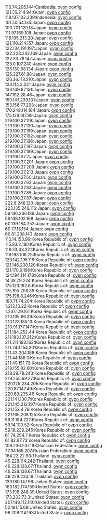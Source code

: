 110.74.206.144:Cambodia: [ovpn config](vpn/110_74_206_144.ovpn)  
121.55.214.94:Guam: [ovpn config](vpn/121_55_214_94.ovpn)  
118.137.132.239:Indonesia: [ovpn config](vpn/118_137_132_239.ovpn)  
101.50.54.135:Japan: [ovpn config](vpn/101_50_54_135.ovpn)  
103.201.129.18:Japan: [ovpn config](vpn/103_201_129_18.ovpn)  
111.97.169.108:Japan: [ovpn config](vpn/111_97_169_108.ovpn)  
118.105.213.20:Japan: [ovpn config](vpn/118_105_213_20.ovpn)  
121.110.214.157:Japan: [ovpn config](vpn/121_110_214_157.ovpn)  
122.134.191.197:Japan: [ovpn config](vpn/122_134_191_197.ovpn)  
122.223.242.169:Japan: [ovpn config](vpn/122_223_242_169.ovpn)  
122.30.79.147:Japan: [ovpn config](vpn/122_30_79_147.ovpn)  
123.0.107.240:Japan: [ovpn config](vpn/123_0_107_240.ovpn)  
126.150.58.134:Japan: [ovpn config](vpn/126_150_58_134.ovpn)  
126.227.61.88:Japan: [ovpn config](vpn/126_227_61_88.ovpn)  
126.36.118.210:Japan: [ovpn config](vpn/126_36_118_210.ovpn)  
133.114.2.221:Japan: [ovpn config](vpn/133_114_2_221.ovpn)  
133.149.87.151:Japan: [ovpn config](vpn/133_149_87_151.ovpn)  
147.192.28.46:Japan: [ovpn config](vpn/147_192_28_46.ovpn)  
150.147.239.131:Japan: [ovpn config](vpn/150_147_239_131.ovpn)  
153.156.77.203:Japan: [ovpn config](vpn/153_156_77_203.ovpn)  
170.249.114.184:Japan: [ovpn config](vpn/170_249_114_184.ovpn)  
175.129.147.89:Japan: [ovpn config](vpn/175_129_147_89.ovpn)  
219.100.37.119:Japan: [ovpn config](vpn/219_100_37_119.ovpn)  
219.100.37.120:Japan: [ovpn config](vpn/219_100_37_120.ovpn)  
219.100.37.159:Japan: [ovpn config](vpn/219_100_37_159.ovpn)  
219.100.37.192:Japan: [ovpn config](vpn/219_100_37_192.ovpn)  
219.100.37.196:Japan: [ovpn config](vpn/219_100_37_196.ovpn)  
219.100.37.197:Japan: [ovpn config](vpn/219_100_37_197.ovpn)  
219.100.37.199:Japan: [ovpn config](vpn/219_100_37_199.ovpn)  
219.100.37.2:Japan: [ovpn config](vpn/219_100_37_2.ovpn)  
219.100.37.201:Japan: [ovpn config](vpn/219_100_37_201.ovpn)  
219.100.37.209:Japan: [ovpn config](vpn/219_100_37_209.ovpn)  
219.100.37.213:Japan: [ovpn config](vpn/219_100_37_213.ovpn)  
219.100.37.60:Japan: [ovpn config](vpn/219_100_37_60.ovpn)  
219.100.37.63:Japan: [ovpn config](vpn/219_100_37_63.ovpn)  
219.100.37.83:Japan: [ovpn config](vpn/219_100_37_83.ovpn)  
219.100.37.85:Japan: [ovpn config](vpn/219_100_37_85.ovpn)  
219.100.37.87:Japan: [ovpn config](vpn/219_100_37_87.ovpn)  
222.8.248.120:Japan: [ovpn config](vpn/222_8_248_120.ovpn)  
223.135.246.116:Japan: [ovpn config](vpn/223_135_246_116.ovpn)  
59.136.246.189:Japan: [ovpn config](vpn/59_136_246_189.ovpn)  
59.138.102.168:Japan: [ovpn config](vpn/59_138_102_168.ovpn)  
60.139.184.253:Japan: [ovpn config](vpn/60_139_184_253.ovpn)  
60.77.15.154:Japan: [ovpn config](vpn/60_77_15_154.ovpn)  
60.81.238.143:Japan: [ovpn config](vpn/60_81_238_143.ovpn)  
110.14.153.96:Korea Republic of: [ovpn config](vpn/110_14_153_96.ovpn)  
115.93.2.180:Korea Republic of: [ovpn config](vpn/115_93_2_180.ovpn)  
118.33.43.221:Korea Republic of: [ovpn config](vpn/118_33_43_221.ovpn)  
119.193.106.25:Korea Republic of: [ovpn config](vpn/119_193_106_25.ovpn)  
120.142.195.116:Korea Republic of: [ovpn config](vpn/120_142_195_116.ovpn)  
121.146.230.120:Korea Republic of: [ovpn config](vpn/121_146_230_120.ovpn)  
121.170.9.198:Korea Republic of: [ovpn config](vpn/121_170_9_198.ovpn)  
124.194.114.178:Korea Republic of: [ovpn config](vpn/124_194_114_178.ovpn)  
14.38.79.224:Korea Republic of: [ovpn config](vpn/14_38_79_224.ovpn)  
175.123.192.6:Korea Republic of: [ovpn config](vpn/175_123_192_6.ovpn)  
175.195.208.39:Korea Republic of: [ovpn config](vpn/175_195_208_39.ovpn)  
175.198.8.246:Korea Republic of: [ovpn config](vpn/175_198_8_246.ovpn)  
180.71.74.204:Korea Republic of: [ovpn config](vpn/180_71_74_204.ovpn)  
1.212.13.22:Korea Republic of: [ovpn config](vpn/1_212_13_22.ovpn)  
1.237.129.161:Korea Republic of: [ovpn config](vpn/1_237_129_161.ovpn)  
210.105.66.29:Korea Republic of: [ovpn config](vpn/210_105_66_29.ovpn)  
210.123.185.13:Korea Republic of: [ovpn config](vpn/210_123_185_13.ovpn)  
210.91.177.147:Korea Republic of: [ovpn config](vpn/210_91_177_147.ovpn)  
211.184.252.44:Korea Republic of: [ovpn config](vpn/211_184_252_44.ovpn)  
211.193.137.212:Korea Republic of: [ovpn config](vpn/211_193_137_212.ovpn)  
211.211.193.162:Korea Republic of: [ovpn config](vpn/211_211_193_162.ovpn)  
211.243.154.201:Korea Republic of: [ovpn config](vpn/211_243_154_201.ovpn)  
211.42.204.188:Korea Republic of: [ovpn config](vpn/211_42_204_188.ovpn)  
211.44.188.3:Korea Republic of: [ovpn config](vpn/211_44_188_3.ovpn)  
211.49.151.79:Korea Republic of: [ovpn config](vpn/211_49_151_79.ovpn)  
218.155.82.60:Korea Republic of: [ovpn config](vpn/218_155_82_60.ovpn)  
218.39.78.243:Korea Republic of: [ovpn config](vpn/218_39_78_243.ovpn)  
219.255.69.27:Korea Republic of: [ovpn config](vpn/219_255_69_27.ovpn)  
220.125.234.205:Korea Republic of: [ovpn config](vpn/220_125_234_205.ovpn)  
220.87.147.49:Korea Republic of: [ovpn config](vpn/220_87_147_49.ovpn)  
220.89.235.46:Korea Republic of: [ovpn config](vpn/220_89_235_46.ovpn)  
221.141.130.7:Korea Republic of: [ovpn config](vpn/221_141_130_7.ovpn)  
221.145.212.197:Korea Republic of: [ovpn config](vpn/221_145_212_197.ovpn)  
221.153.4.76:Korea Republic of: [ovpn config](vpn/221_153_4_76.ovpn)  
221.165.208.125:Korea Republic of: [ovpn config](vpn/221_165_208_125.ovpn)  
59.11.194.227:Korea Republic of: [ovpn config](vpn/59_11_194_227.ovpn)  
59.14.100.52:Korea Republic of: [ovpn config](vpn/59_14_100_52.ovpn)  
59.19.239.245:Korea Republic of: [ovpn config](vpn/59_19_239_245.ovpn)  
61.74.254.7:Korea Republic of: [ovpn config](vpn/61_74_254_7.ovpn)  
61.82.97.73:Korea Republic of: [ovpn config](vpn/61_82_97_73.ovpn)  
109.236.237.183:Russian Federation: [ovpn config](vpn/109_236_237_183.ovpn)  
77.34.166.207:Russian Federation: [ovpn config](vpn/77_34_166_207.ovpn)  
184.22.22.93:Thailand: [ovpn config](vpn/184_22_22_93.ovpn)  
49.228.114.242:Thailand: [ovpn config](vpn/49_228_114_242.ovpn)  
49.228.138.67:Thailand: [ovpn config](vpn/49_228_138_67.ovpn)  
49.228.138.67:Thailand: [ovpn config](vpn/49_228_138_67.ovpn)  
49.228.234.18:Thailand: [ovpn config](vpn/49_228_234_18.ovpn)  
139.180.147.96:United States: [ovpn config](vpn/139_180_147_96.ovpn)  
163.182.174.159:United States: [ovpn config](vpn/163_182_174_159.ovpn)  
173.198.248.39:United States: [ovpn config](vpn/173_198_248_39.ovpn)  
173.233.73.3:United States: [ovpn config](vpn/173_233_73_3.ovpn)  
207.148.112.140:United States: [ovpn config](vpn/207_148_112_140.ovpn)  
52.161.15.68:United States: [ovpn config](vpn/52_161_15_68.ovpn)  
98.209.114.193:United States: [ovpn config](vpn/98_209_114_193.ovpn)  
